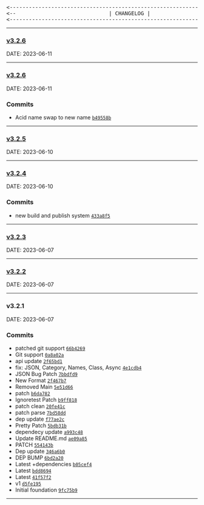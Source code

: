<pre align="center">
<--------------------------------------------------------------------------->
<--                             | CHANGELOG |                             -->
<--------------------------------------------------------------------------->
</pre>
---

### [v3.2.6](https://github.com/universalweb/docredux/compare/v3.2.6...v3.2.6) 
DATE: 2023-06-11

---
### [v3.2.6](https://github.com/universalweb/docredux/compare/v3.2.5...v3.2.6) 
DATE: 2023-06-11

### Commits

- Acid name swap to new name [`b49558b`](https://github.com/universalweb/docredux/commit/b49558b719654700d80659d38a4723d79dd7d561)

---
### [v3.2.5](https://github.com/universalweb/docredux/compare/v3.2.4...v3.2.5) 
DATE: 2023-06-10

---
### [v3.2.4](https://github.com/universalweb/docredux/compare/v3.2.3...v3.2.4) 
DATE: 2023-06-10

### Commits

- new build and publish system [`433a8f5`](https://github.com/universalweb/docredux/commit/433a8f5ce0c534f0181fd8c00e357e2e73d7e3cb)

---
### [v3.2.3](https://github.com/universalweb/docredux/compare/v3.2.2...v3.2.3) 
DATE: 2023-06-07

---
### [v3.2.2](https://github.com/universalweb/docredux/compare/v3.2.1...v3.2.2) 
DATE: 2023-06-07

---
### v3.2.1
DATE: 2023-06-07

### Commits

- patched git support [`66b4269`](https://github.com/universalweb/docredux/commit/66b4269e136efceb7f6c2fc01461cbb7ce7a73ef)
- Git support [`0a8a02a`](https://github.com/universalweb/docredux/commit/0a8a02a1d1d9fed6a5ca45b314a59f11b03e184c)
- api update [`2f65bd1`](https://github.com/universalweb/docredux/commit/2f65bd17fdef7bc8afe9dd1f47ffecaeba962238)
- fix: JSON, Category, Names, Class, Async [`4e1cdb4`](https://github.com/universalweb/docredux/commit/4e1cdb4d5c6e54186292881a09743ee8c6e1eed1)
- JSON Bug Patch [`7bbdfd9`](https://github.com/universalweb/docredux/commit/7bbdfd9ca42e9271cca8db0d7b872f703b186e85)
- New Format [`2f467b7`](https://github.com/universalweb/docredux/commit/2f467b7cafa569614179e575a1c2fe6c8fe54488)
- Removed Main [`5e51d66`](https://github.com/universalweb/docredux/commit/5e51d66fd21302d6097c5fa488a7424bbd10e328)
- patch [`b6da782`](https://github.com/universalweb/docredux/commit/b6da7823253cd4db93bfdf8250b47ea64b272ffa)
- Ignoretest Patch [`b9ff818`](https://github.com/universalweb/docredux/commit/b9ff818aedfabcde36e0717b329fa27664b514f3)
- patch clean [`20fe41c`](https://github.com/universalweb/docredux/commit/20fe41c0e8c00f7f8cd9a816fdee7bd39b0f58c4)
- patch parse [`7bd58dd`](https://github.com/universalweb/docredux/commit/7bd58dd4402dab7df0226e694878e03547d69761)
- dep update [`f77ae2c`](https://github.com/universalweb/docredux/commit/f77ae2c10d1ec9a559aa32c8a0763a15d946b3a8)
- Pretty Patch [`5bdb31b`](https://github.com/universalweb/docredux/commit/5bdb31bf1b1069c97d09331ee5d995132e718093)
- dependecy update [`a993c48`](https://github.com/universalweb/docredux/commit/a993c48bc9571bb161e4dee7193d3a6af64f7686)
- Update README.md [`ae09a85`](https://github.com/universalweb/docredux/commit/ae09a8595fcb7ebdabe184b379d3dcbea19311c4)
- PATCH [`554143b`](https://github.com/universalweb/docredux/commit/554143b5195267afd64973a1f36822a893c3b930)
- Dep update [`346a6b0`](https://github.com/universalweb/docredux/commit/346a6b0f0a0826a45236cc9aab1a6cd7b61a705a)
- DEP BUMP [`6bd2a20`](https://github.com/universalweb/docredux/commit/6bd2a20cfc577f6aa4b1adf0b9ddd28ba7936731)
- Latest +dependencies [`b05cef4`](https://github.com/universalweb/docredux/commit/b05cef471b1443e310a82d5adcd9f754e710d719)
- Latest [`bdd8694`](https://github.com/universalweb/docredux/commit/bdd869409a4614e991aecca5c617af4270679b63)
- Latest [`41f57f2`](https://github.com/universalweb/docredux/commit/41f57f2da2ba92e25c0ceca4f9a2c51675a1783e)
- v1 [`d5fe195`](https://github.com/universalweb/docredux/commit/d5fe195e882f8b073874d0da669b566ba1d01ff9)
- Initial foundation [`9fc75b9`](https://github.com/universalweb/docredux/commit/9fc75b98387cafd0b4b9d6d44cab5768006388fa)

---
